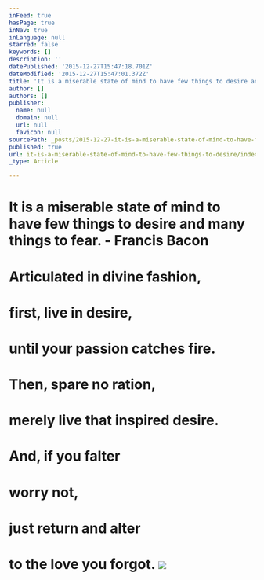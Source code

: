 ```yaml
---
inFeed: true
hasPage: true
inNav: true
inLanguage: null
starred: false
keywords: []
description: ''
datePublished: '2015-12-27T15:47:18.701Z'
dateModified: '2015-12-27T15:47:01.372Z'
title: 'It is a miserable state of mind to have few things to desire and many things to fear. - Francis Bacon '
author: []
authors: []
publisher:
  name: null
  domain: null
  url: null
  favicon: null
sourcePath: _posts/2015-12-27-it-is-a-miserable-state-of-mind-to-have-few-things-to-desire.md
published: true
url: it-is-a-miserable-state-of-mind-to-have-few-things-to-desire/index.html
_type: Article

---
```

# It is a miserable state of mind to have few things to desire and many things to fear. - Francis Bacon 

# Articulated in divine fashion, 

# first, live in desire, 

# until your passion catches fire. 

# Then, spare no ration, 

# merely live that inspired desire. 

# And, if you falter 

# worry not, 

# just return and alter 

# to the love you forgot. ![](https://the-grid-user-content.s3-us-west-2.amazonaws.com/68802842-609c-4f90-b1d0-2ad60589ca01.jpg)